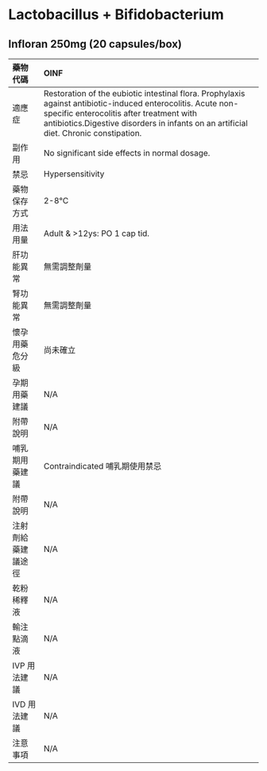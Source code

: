 # Lactobacillus + Bifidobacterium

## Infloran 250mg (20 capsules/box)

| 藥物代碼           | OINF                                                                                                                                                                                                                                              |
|:-------------------|:--------------------------------------------------------------------------------------------------------------------------------------------------------------------------------------------------------------------------------------------------|
| 適應症             | Restoration of the eubiotic intestinal flora. Prophylaxis against antibiotic-induced enterocolitis. Acute non-specific enterocolitis after treatment with antibiotics.Digestive disorders in infants on an artificial diet. Chronic constipation. |
| 副作用             | No significant side effects in normal dosage.                                                                                                                                                                                                     |
| 禁忌               | Hypersensitivity                                                                                                                                                                                                                                  |
| 藥物保存方式       | 2-8℃                                                                                                                                                                                                                                              |
| 用法用量           | Adult & >12ys: PO 1 cap tid.                                                                                                                                                                                                                      |
| 肝功能異常         | 無需調整劑量                                                                                                                                                                                                                                      |
| 腎功能異常         | 無需調整劑量                                                                                                                                                                                                                                      |
| 懷孕用藥危分級     | 尚未確立                                                                                                                                                                                                                                          |
| 孕期用藥建議       | N/A                                                                                                                                                                                                                                               |
| 附帶說明           | N/A                                                                                                                                                                                                                                               |
| 哺乳期用藥建議     | Contraindicated 哺乳期使用禁忌                                                                                                                                                                                                                    |
| 附帶說明           | N/A                                                                                                                                                                                                                                               |
| 注射劑給藥建議途徑 | N/A                                                                                                                                                                                                                                               |
| 乾粉稀釋液         | N/A                                                                                                                                                                                                                                               |
| 輸注點滴液         | N/A                                                                                                                                                                                                                                               |
| IVP 用法建議       | N/A                                                                                                                                                                                                                                               |
| IVD 用法建議       | N/A                                                                                                                                                                                                                                               |
| 注意事項           | N/A                                                                                                                                                                                                                                               |

